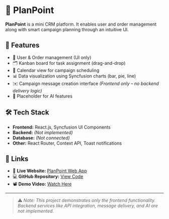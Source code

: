 # 🧠 PlanPoint

**PlanPoint** is a mini CRM platform. It enables user and order management along with smart campaign planning through an intuitive UI.

## 🚀 Features

- 👥 User & Order management (UI only)
- 🗂️ Kanban board for task assignment (drag-and-drop)
- 📅 Calendar view for campaign scheduling
- 📊 Data visualization using Syncfusion charts (bar, pie, line)
- ✉️ Campaign message creation interface *(Frontend only – no backend delivery logic)*
- 🤖 Placeholder for AI features

## 🛠 Tech Stack

- **Frontend:** React.js, Syncfusion UI Components
- **Backend:** *(Not implemented)*
- **Database:** *(Not connected)*
- **Other:** React Router, Context API, Toast notifications

## 📂 Links
- 🔗 **Live Website:** [PlanPoint Web App](https://aspire-nex-omega.vercel.app/)
- 💻 **GitHub Repository:** [View Code](https://github.com/SaumyaB24/Xeno-Assignment/tree/main/PlanPoint)
- 📽️ **Demo Video:** [Watch Here](https://drive.google.com/file/d/1skBz_PK1RyPkt0LootHmaaNhIA0MYuw1/view?usp=sharing)

---

> ⚠️ *Note: This project demonstrates only the frontend functionality. Backend services like API integration, message delivery, and AI are not implemented.*
